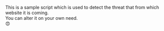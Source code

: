 This is a sample script which is used to detect the threat that from which website it is coming.<br>
You can alter it on your own need.<br>
😍
